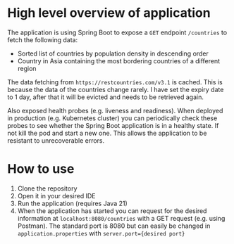 # High level overview of application
The application is using Spring Boot to expose a `GET` endpoint `/countries` to fetch the following data:
- Sorted list of countries by population density in descending order
- Country in Asia containing the most bordering countries of a different region

The data fetching from `https://restcountries.com/v3.1` is cached. 
This is because the data of the countries change rarely. I have set the expiry date to 1 day, after that it will be evicted and needs to be retrieved again.

Also exposed health probes (e.g. liveness and readiness). When deployed in production (e.g. Kubernetes cluster) you can periodically check these probes to see whether the Spring Boot application is in a healthy state. If not kill the pod and start a new one. This allows the application to be resistant to unrecoverable errors.

# How to use
1. Clone the repository
2. Open it in your desired IDE
3. Run the application (requires Java 21)
4. When the application has started you can request for the desired information at `localhost:8080/countries` with a GET request (e.g. using Postman). The standard port is 8080 but can easily be changed in `application.properties` with `server.port={desired port}`
